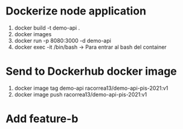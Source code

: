 
# Dockerize node application
1. docker build -t demo-api .
2. docker images
3. docker run -p 8080:3000 -d demo-api
4. docker exec -it <container id> /bin/bash -> Para entrar al bash del container

# Send to Dockerhub docker image
1. docker image tag demo-api racorrea13/demo-api-pis-2021:v1
2. docker image push racorrea13/demo-api-pis-2021:v1

# Add feature-b
